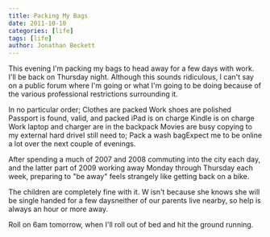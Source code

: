 ```yaml
---
title: Packing My Bags
date: 2011-10-10
categories: [life]
tags: [life]
author: Jonathan Beckett
---
```


This evening I'm packing my bags to head away for a few days with work. I'll be back on Thursday night. Although this sounds ridiculous, I can't say on a public forum where I'm going or what I'm going to be doing because of the various professional restrictions surrounding it.

In no particular order; Clothes are packed Work shoes are polished Passport is found, valid, and packed iPad is on charge Kindle is on charge Work laptop and charger are in the backpack Movies are busy copying to my external hard driveI still need to; Pack a wash bagExpect me to be online a lot over the next couple of evenings.

After spending a much of 2007 and 2008 commuting into the city each day, and the latter part of 2009 working away Monday through Thursday each week, preparing to "be away" feels strangely like getting back on a bike.

The children are completely fine with it. W isn't because she knows she will be single handed for a few daysneither of our parents live nearby, so help is always an hour or more away.

Roll on 6am tomorrow, when I'll roll out of bed and hit the ground running.